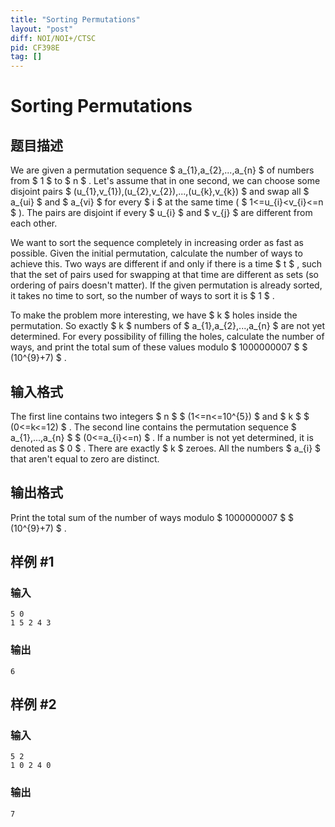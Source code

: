 ```yaml
---
title: "Sorting Permutations"
layout: "post"
diff: NOI/NOI+/CTSC
pid: CF398E
tag: []
---
```


# Sorting Permutations

## 题目描述

We are given a permutation sequence $ a_{1},a_{2},...,a_{n} $ of numbers from $ 1 $ to $ n $ . Let's assume that in one second, we can choose some disjoint pairs $ (u_{1},v_{1}),(u_{2},v_{2}),...,(u_{k},v_{k}) $ and swap all $ a_{ui} $ and $ a_{vi} $ for every $ i $ at the same time ( $ 1<=u_{i}&lt;v_{i}<=n $ ). The pairs are disjoint if every $ u_{i} $ and $ v_{j} $ are different from each other.

We want to sort the sequence completely in increasing order as fast as possible. Given the initial permutation, calculate the number of ways to achieve this. Two ways are different if and only if there is a time $ t $ , such that the set of pairs used for swapping at that time are different as sets (so ordering of pairs doesn't matter). If the given permutation is already sorted, it takes no time to sort, so the number of ways to sort it is $ 1 $ .

To make the problem more interesting, we have $ k $ holes inside the permutation. So exactly $ k $ numbers of $ a_{1},a_{2},...,a_{n} $ are not yet determined. For every possibility of filling the holes, calculate the number of ways, and print the total sum of these values modulo $ 1000000007 $ $ (10^{9}+7) $ .

## 输入格式

The first line contains two integers $ n $ $ (1<=n<=10^{5}) $ and $ k $ $ (0<=k<=12) $ . The second line contains the permutation sequence $ a_{1},...,a_{n} $ $ (0<=a_{i}<=n) $ . If a number is not yet determined, it is denoted as $ 0 $ . There are exactly $ k $ zeroes. All the numbers $ a_{i} $ that aren't equal to zero are distinct.

## 输出格式

Print the total sum of the number of ways modulo $ 1000000007 $ $ (10^{9}+7) $ .

## 样例 #1

### 输入

```
5 0
1 5 2 4 3

```

### 输出

```
6

```

## 样例 #2

### 输入

```
5 2
1 0 2 4 0

```

### 输出

```
7

```

